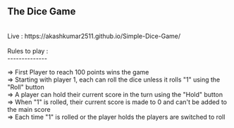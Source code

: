 ## The Dice Game
<br>
Live : https://akashkumar2511.github.io/Simple-Dice-Game/
<br><br>
Rules to play :
<br>
--------------

=> First Player to reach 100 points wins the game <br>
=> Starting with player 1, each can roll the dice unless it rolls "1" using the "Roll" button <br>
=> A player can hold their current score in the turn using the "Hold" button <br>
=> When "1" is rolled, their current score is made to 0 and can't be added to the main score <br>
=> Each time "1" is rolled or the player holds the players are switched to roll <br>
